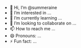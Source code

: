 - 👋 Hi, I’m @summeraine
- 👀 I’m interested in ...
- 🌱 I’m currently learning ...
- 💞️ I’m looking to collaborate on ...
- 📫 How to reach me ...
- 😄 Pronouns: ...
- ⚡ Fun fact: ...

<!---
summeraine/summeraine is a ✨ special ✨ repository because its `README.md` (this file) appears on your GitHub profile.
You can click the Preview link to take a look at your changes.
--->

